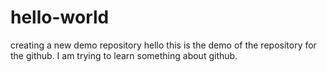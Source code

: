 # hello-world
creating a new demo repository
hello this is the demo of the repository for the github. I am trying to learn something about github.
